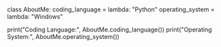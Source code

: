 #
class AboutMe:
    coding_language = lambda: "Python"
    operating_system = lambda: "Windows"

print("Coding Language:", AboutMe.coding_language())
print("Operating System:", AboutMe.operating_system())
